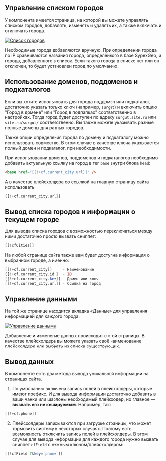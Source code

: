 ## Управление списком городов

У компонента имеется страница, на которой вы можете управлять списком городов, добавлять, изменять и удалять их, а также включать и отключать города.

[![Список городов](https://file.modx.pro/files/0/3/9/039c0b08a2aab54e3d10aa1d489e34bas.jpg)](https://file.modx.pro/files/0/3/9/039c0b08a2aab54e3d10aa1d489e34bas.jpg)

Необходимые города добавляются вручную. При определении города по IP сравниваются названия города, определённого в базе SypexGeo, и города, добавленного в список. Если такого города в списке нет или он отключен, то будет установлен город по умолчанию.

## Использование доменов, поддоменов и подкаталогов

Если вы хотите использовать для города поддомен или подкаталог, достаточно указать только ключ (например, `surgut`) и включить опцию "Город в домене" или "Город в подпапках" соответственно в настройках. Тогда город будет доступен по адресу `surgut.site.ru` или `site.ru/surgut/` соответственно. Вы также можете указывать разные полные домены для разных городов.

Также опции определения города по домену и подкаталогу можно использовать совместно. В этом случае в качестве ключа указывается полный домен и подкаталог, при необходимости.

При использовании доменов, поддоменов и подкаталогов необходимо добавить актуальную ссылку на город в тег `base` внутри блока `head`:

``` html
<base href="[[!+cf.current_city.url]]" />
```

А в качестве плейсхолдера со ссылкой на главную страницу сайта использовать

``` php
[[!+cf.current_city.url]]
```

## Вывод списка городов и информации о текущем городе

Для вывода списка городов с возможностью переключаться между ними достаточно просто вызвать сниппет:

``` php
[[!cfCities]]
```

На любой странице сайта также вам будет доступна информация о выбранном городе, а именно:
``` php
[[!+cf.current_city]]     - Наименование
[[!+cf.current_city.id]]  - ID
[[!+cf.current_city.key]] - Домен или ключ
[[!+cf.current_city.url]] - Ссылка на город
```

## Управление данными

На той же странице находится вкладка «Данные» для управления информацией для каждого города.

[![Управление данными](https://file.modx.pro/files/c/c/4/cc49489f96b06b28a9699e1649acd8b4s.jpg)](https://file.modx.pro/files/c/c/4/cc49489f96b06b28a9699e1649acd8b4s.jpg)

Добавление и изменение данных происходит с этой страницы. В качестве плейсхолдера вы можете указать своё наименование плейсхолдера или выбрать из списка существующих.

## Вывод данных

В компоненте есть два метода вывода уникальной информации на страницах сайта.

1. По умолчанию включена запись полей в плейсхолдеры, которые имеют префикс. И для вывода информации достаточно добавить в ваши чанки или шаблоны необходимый плейсходер, но главное — **вызвать его не кешируемым**. Например, так:

``` php
[[!+cf.phone]]
```

2. Плейсхолдеры записываются при загрузке страницы, что может тормозить систему в некоторых случаях. Поэтому есть возможность отключить запись полей в плейсхолдеры. В этом случае для вывода информации для каждого города нужно вызвать сниппет `cfField` с нужным ключом/плейсхолдером:

``` php
[[!cfField ?&key=`phone`]]
```
